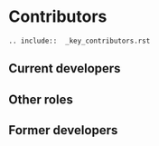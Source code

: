 # Contributors

```{eval-rst}
.. include::  _key_contributors.rst
```

## Current developers

## Other roles

## Former developers
